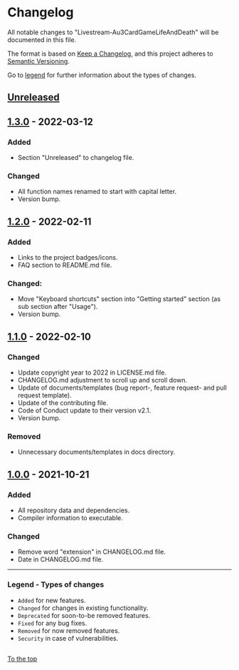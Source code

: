 #####

# Changelog

All notable changes to "Livestream-Au3CardGameLifeAndDeath" will be documented in this file.

The format is based on [Keep a Changelog](https://keepachangelog.com/en/1.0.0/),
and this project adheres to [Semantic Versioning](https://semver.org/spec/v2.0.0.html).

Go to [legend](#legend---types-of-changes) for further information about the types of changes.

## [Unreleased]

## [1.3.0] - 2022-03-12

### Added

- Section "Unreleased" to changelog file.

### Changed

- All function names renamed to start with capital letter.
- Version bump.

## [1.2.0] - 2022-02-11

### Added

- Links to the project badges/icons.
- FAQ section to README.md file.

### Changed:

- Move "Keyboard shortcuts" section into "Getting started" section (as sub section after "Usage").
- Version bump.

## [1.1.0] - 2022-02-10

### Changed

- Update copyright year to 2022 in LICENSE.md file.
- CHANGELOG.md adjustment to scroll up and scroll down.
- Update of documents/templates (bug report-, feature request- and pull request template).
- Update of the contributing file.
- Code of Conduct update to their version v2.1.
- Version bump.

### Removed

- Unnecessary documents/templates in docs directory.

## [1.0.0] - 2021-10-21

### Added

- All repository data and dependencies.
- Compiler information to executable.

### Changed

- Remove word "extension" in CHANGELOG.md file.
- Date in CHANGELOG.md file.

[Unreleased]: https://github.com/Sven-Seyfert/Livestream-Au3CardGameLifeAndDeath/compare/v1.3.0...HEAD
[1.3.0]: https://github.com/Sven-Seyfert/Livestream-Au3CardGameLifeAndDeath/compare/v1.2.0...v1.3.0
[1.2.0]: https://github.com/Sven-Seyfert/Livestream-Au3CardGameLifeAndDeath/compare/v1.1.0...v1.2.0
[1.1.0]: https://github.com/Sven-Seyfert/Livestream-Au3CardGameLifeAndDeath/compare/v1.0.0...v1.1.0
[1.0.0]: https://github.com/Sven-Seyfert/Livestream-Au3CardGameLifeAndDeath/releases/tag/v1.0.0

---

### Legend - Types of changes

- `Added` for new features.
- `Changed` for changes in existing functionality.
- `Deprecated` for soon-to-be removed features.
- `Fixed` for any bug fixes.
- `Removed` for now removed features.
- `Security` in case of vulnerabilities.

##

[To the top](#)

